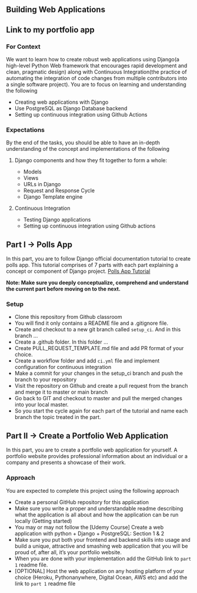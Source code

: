 ## Building Web Applications
## Link to my portfolio app 
### For Context

We want to learn how to create robust web applications using Django(a high-level Python Web framework that encourages rapid development and clean, pragmatic design) along with Continuous Integration(the practice of automating the integration of code changes from multiple contributors into a single software project). You are to focus on learning and understanding the following

- Creating web applications with Django
- Use PostgreSQL as Django Database backend
- Setting up continuous integration using Github Actions

### Expectations

By the end of the tasks, you should be able to have an in-depth understanding of the concept and implementations of the following

1. Django components and how they fit together to form a whole:
      - Models
      - Views
      - URLs in Django
      - Request and Response Cycle
      - Django Template engine

2. Continuous Integration
      - Testing Django applications
      - Setting up continuous integration using Github actions

## Part I → Polls App

In this part, you are to follow Django official documentation tutorial to create polls app. This tutorial comprises of 7 parts with each part explaining a concept or component of Django project. [Polls App Tutorial](https://docs.djangoproject.com/en/3.1/intro/tutorial01/)

**Note: Make sure you deeply conceptualize, comprehend and understand the current part before moving on to the next.**

### Setup

- Clone this repository from Github classroom
- You will find it only contains a README file and a .gitignore file.
- Create and checkout to a new git branch called `setup_ci`. And in this branch …
- Create a .github folder. In this folder …
- Create PULL_REQUEST_TEMPLATE.md file and add PR format of your choice.
- Create a workflow folder and add `ci.yml` file and implement configuration for continuous integration
- Make a commit for your changes in the setup_ci branch and push the branch to your repository
- Visit the repository on Github and create a pull request from the branch and merge it to master or main branch
- Go back to GIT and checkout to master and pull the merged changes into your local master.
- So you start the cycle again for each part of the tutorial and name each branch the topic treated in the part.

## Part II → Create a Portfolio Web Application

In this part, you are to create a portfolio web application for yourself. A portfolio website provides professional information about an individual or a company and presents a showcase of their work.

### Approach

You are expected to complete this project using the following approach

- Create a personal GitHub repository for this application
- Make sure you write a proper and understandable readme describing what the application is all about and how the application can be run locally (Getting started)
- You may or may not follow the [Udemy Course] Create a web application with python + Django + PostgreSQL: Section 1 & 2
- Make sure you put both your frontend and backend skills into usage and build a unique, attractive and smashing web application that you will be proud of, after all, it’s your portfolio website.
- When you are done with your implementation add the GitHub link to `part 1` readme file.
- [OPTIONAL] Host the web application on any hosting platform of your choice (Heroku, Pythonanywhere, Digital Ocean, AWS etc) and add the link to `part 1` readme file
